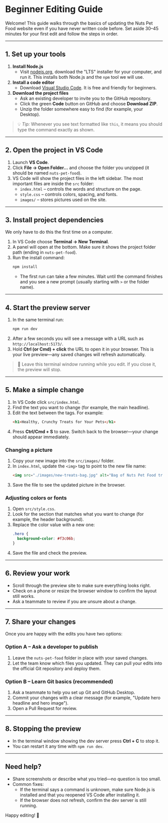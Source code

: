 # Beginner Editing Guide

Welcome! This guide walks through the basics of updating the Nuts Pet Food website even if you have never written code before. Set aside 30–45 minutes for your first edit and follow the steps in order.

---

## 1. Set up your tools

1. **Install Node.js**
   - Visit [nodejs.org](https://nodejs.org/), download the "LTS" installer for your computer, and run it. This installs both Node.js and the `npm` tool we will use.
2. **Install a code editor**
   - Download [Visual Studio Code](https://code.visualstudio.com/). It is free and friendly for beginners.
3. **Download the project files**
   - Ask an existing developer to invite you to the GitHub repository.
   - Click the green **Code** button on GitHub and choose **Download ZIP**.
   - Unzip the folder somewhere easy to find (for example, your Desktop).

> 💡 *Tip:* Whenever you see text formatted like `this`, it means you should type the command exactly as shown.

---

## 2. Open the project in VS Code

1. Launch **VS Code**.
2. Click **File → Open Folder…** and choose the folder you unzipped (it should be named `nuts-pet-food`).
3. VS Code will show the project files in the left sidebar. The most important files are inside the `src` folder:
   - `index.html` – controls the words and structure on the page.
   - `style.css` – controls colors, spacing, and fonts.
   - `images/` – stores pictures used on the site.

---

## 3. Install project dependencies

We only have to do this the first time on a computer.

1. In VS Code choose **Terminal → New Terminal**.
2. A panel will open at the bottom. Make sure it shows the project folder path (ending in `nuts-pet-food`).
3. Run the install command:
   ```bash
   npm install
   ```
   - The first run can take a few minutes. Wait until the command finishes and you see a new prompt (usually starting with `>` or the folder name).

---

## 4. Start the preview server

1. In the same terminal run:
   ```bash
   npm run dev
   ```
2. After a few seconds you will see a message with a URL such as `http://localhost:5173/`.
3. Hold **Ctrl (or Cmd) + click** the URL to open it in your browser. This is your live preview—any saved changes will refresh automatically.

> 🛑 Leave this terminal window running while you edit. If you close it, the preview will stop.

---

## 5. Make a simple change

1. In VS Code click `src/index.html`.
2. Find the text you want to change (for example, the main headline).
3. Edit the text between the tags. For example:
   ```html
   <h1>Healthy, Crunchy Treats for Your Pets</h1>
   ```
4. Press **Ctrl/Cmd + S** to save. Switch back to the browser—your change should appear immediately.

### Changing a picture

1. Copy your new image into the `src/images/` folder.
2. In `index.html`, update the `<img>` tag to point to the new file name:
   ```html
   <img src="./images/new-treats-bag.jpg" alt="Bag of Nuts Pet Food treats" />
   ```
3. Save the file to see the updated picture in the browser.

### Adjusting colors or fonts

1. Open `src/style.css`.
2. Look for the section that matches what you want to change (for example, the header background).
3. Replace the color value with a new one:
   ```css
   .hero {
     background-color: #f3c06b;
   }
   ```
4. Save the file and check the preview.

---

## 6. Review your work

- Scroll through the preview site to make sure everything looks right.
- Check on a phone or resize the browser window to confirm the layout still works.
- Ask a teammate to review if you are unsure about a change.

---

## 7. Share your changes

Once you are happy with the edits you have two options:

### Option A – Ask a developer to publish

1. Leave the `nuts-pet-food` folder in place with your saved changes.
2. Let the team know which files you updated. They can pull your edits into the official Git repository and deploy them.

### Option B – Learn Git basics (recommended)

1. Ask a teammate to help you set up Git and GitHub Desktop.
2. Commit your changes with a clear message (for example, "Update hero headline and hero image").
3. Open a Pull Request for review.

---

## 8. Stopping the preview

- In the terminal window showing the dev server press **Ctrl + C** to stop it.
- You can restart it any time with `npm run dev`.

---

## Need help?

- Share screenshots or describe what you tried—no question is too small.
- Common fixes:
  - If the terminal says a command is unknown, make sure Node.js is installed and that you reopened VS Code after installing it.
  - If the browser does not refresh, confirm the dev server is still running.

Happy editing! 🎉
